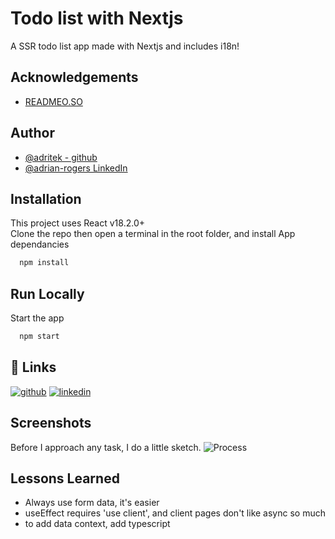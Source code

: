 # Todo list with Nextjs

A SSR todo list app made with Nextjs and includes i18n!

## Acknowledgements

- [READMEO.SO](https://readme.so)

## Author

- [@adritek - github](https://www.github.com/adritek)
- [@adrian-rogers LinkedIn](https://www.linkedin.com/in/adrian-rogers/)

## Installation

This project uses React v18.2.0+  
Clone the repo then open a terminal in the root folder, and install App dependancies

```bash
  npm install
```

## Run Locally

Start the app

```bash
  npm start
```

## 🔗 Links

[![github](https://img.shields.io/badge/github-000?style=for-the-badge&logo=ko-fi&logoColor=white)](https://github.com/adritek)
[![linkedin](https://img.shields.io/badge/linkedin-0A66C2?style=for-the-badge&logo=linkedin&logoColor=white)](https://www.linkedin.com/in/adrian-rogers/)

## Screenshots

Before I approach any task, I do a little sketch.
![Process](./public/assets/wireframes.jpg)

## Lessons Learned

- Always use form data, it's easier
- useEffect requires 'use client', and client pages don't like async so much
- to add data context, add typescript
